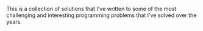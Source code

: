 This is a collection of solutions that I've written to some of the most challenging and interesting programming problems that I've solved over the years. 
